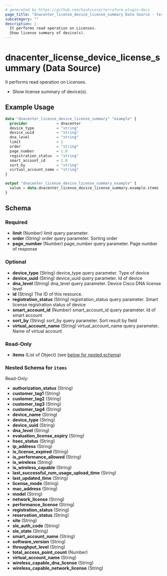 ```yaml
---
# generated by https://github.com/hashicorp/terraform-plugin-docs
page_title: "dnacenter_license_device_license_summary Data Source - terraform-provider-dnacenter"
subcategory: ""
description: |-
  It performs read operation on Licenses.
  Show license summary of device(s).
---
```


# dnacenter_license_device_license_summary (Data Source)

It performs read operation on Licenses.

- Show license summary of device(s).

## Example Usage

```terraform
data "dnacenter_license_device_license_summary" "example" {
  provider             = dnacenter
  device_type          = "string"
  device_uuid          = "string"
  dna_level            = "string"
  limit                = 1
  order                = "string"
  page_number          = 1.0
  registration_status  = "string"
  smart_account_id     = 1.0
  sort_by              = "string"
  virtual_account_name = "string"
}

output "dnacenter_license_device_license_summary_example" {
  value = data.dnacenter_license_device_license_summary.example.items
}
```

<!-- schema generated by tfplugindocs -->
## Schema

### Required

- **limit** (Number) limit query parameter.
- **order** (String) order query parameter. Sorting order
- **page_number** (Number) page_number query parameter. Page number of response

### Optional

- **device_type** (String) device_type query parameter. Type of device
- **device_uuid** (String) device_uuid query parameter. Id of device
- **dna_level** (String) dna_level query parameter. Device Cisco DNA license level
- **id** (String) The ID of this resource.
- **registration_status** (String) registration_status query parameter. Smart license registration status of device
- **smart_account_id** (Number) smart_account_id query parameter. Id of smart account
- **sort_by** (String) sort_by query parameter. Sort result by field
- **virtual_account_name** (String) virtual_account_name query parameter. Name of virtual account

### Read-Only

- **items** (List of Object) (see [below for nested schema](#nestedatt--items))

<a id="nestedatt--items"></a>
### Nested Schema for `items`

Read-Only:

- **authorization_status** (String)
- **customer_tag1** (String)
- **customer_tag2** (String)
- **customer_tag3** (String)
- **customer_tag4** (String)
- **device_name** (String)
- **device_type** (String)
- **device_uuid** (String)
- **dna_level** (String)
- **evaluation_license_expiry** (String)
- **hsec_status** (String)
- **ip_address** (String)
- **is_license_expired** (String)
- **is_performance_allowed** (String)
- **is_wireless** (String)
- **is_wireless_capable** (String)
- **last_successful_rum_usage_upload_time** (String)
- **last_updated_time** (String)
- **license_mode** (String)
- **mac_address** (String)
- **model** (String)
- **network_license** (String)
- **performance_license** (String)
- **registration_status** (String)
- **reservation_status** (String)
- **site** (String)
- **sle_auth_code** (String)
- **sle_state** (String)
- **smart_account_name** (String)
- **software_version** (String)
- **throughput_level** (String)
- **total_access_point_count** (Number)
- **virtual_account_name** (String)
- **wireless_capable_dna_license** (String)
- **wireless_capable_network_license** (String)


